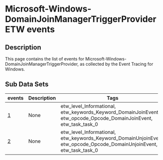 # Microsoft-Windows-DomainJoinManagerTriggerProvider ETW events

## Description
This page contains the list of events for Microsoft-Windows-DomainJoinManagerTriggerProvider, as collected by the Event Tracing for Windows.

## Sub Data Sets
|events|Description|Tags|
|---|---|---|
|[1](events/event-1.md)|None|etw_level_Informational, etw_keywords_Keyword_DomainJoinEvent, etw_opcode_Opcode_DomainJoinEvent, etw_task_task_0|
|[2](events/event-2.md)|None|etw_level_Informational, etw_keywords_Keyword_DomainUnjoinEvent, etw_opcode_Opcode_DomainUnjoinEvent, etw_task_task_0|
